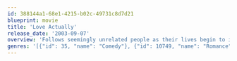 ```yaml
---
id: 388144a1-68e1-4215-b02c-49731c8d7d21
blueprint: movie
title: 'Love Actually'
release_date: '2003-09-07'
overview: 'Follows seemingly unrelated people as their lives begin to intertwine while they fall in – and out – of love. Affections languish and develop as Christmas draws near.'
genres: '[{"id": 35, "name": "Comedy"}, {"id": 10749, "name": "Romance"}, {"id": 18, "name": "Drama"}]'
---
```

